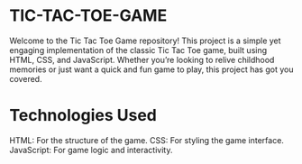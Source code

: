 # TIC-TAC-TOE-GAME
Welcome to the Tic Tac Toe Game repository! This project is a simple yet engaging implementation of the classic Tic Tac Toe game, built using HTML, CSS, and JavaScript. Whether you’re looking to relive childhood memories or just want a quick and fun game to play, this project has got you covered.
# Technologies Used
HTML: For the structure of the game.
CSS: For styling the game interface.
JavaScript: For game logic and interactivity.

